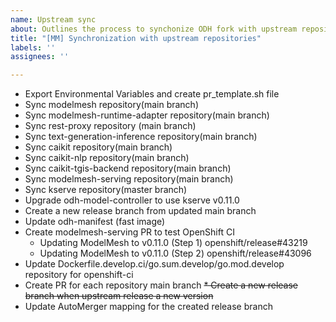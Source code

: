 ```yaml
---
name: Upstream sync
about: Outlines the process to synchonize ODH fork with upstream repositories
title: "[MM] Synchronization with upstream repositories"
labels: ''
assignees: ''

---
```


* Export Environmental Variables and create pr_template.sh file
* Sync modelmesh repository(main branch)
* Sync modelmesh-runtime-adapter repository(main branch)
* Sync rest-proxy repository (main branch)
* Sync text-generation-inference repository(main branch)
* Sync caikit repository(main branch)
* Sync caikit-nlp repository(main branch)
* Sync caikit-tgis-backend repository(main branch)
* Sync modelmesh-serving repository(main branch)
* Sync kserve repository(master branch)
* Upgrade odh-model-controller to use kserve v0.11.0
* Create a new release branch from updated main branch
* Update odh-manifest (fast image)
* Create modelmesh-serving PR to test OpenShift CI
    * Updating ModelMesh to v0.11.0 (Step 1) openshift/release#43219
    * Updating ModelMesh to v0.11.0 (Step 2) openshift/release#43096
* Update Dockerfile.develop.ci/go.sum.develop/go.mod.develop repository for openshift-ci
* Create PR for each repository main branch
~~* Create a new release branch when upstream release a new version~~
* Update AutoMerger mapping for the created release branch
